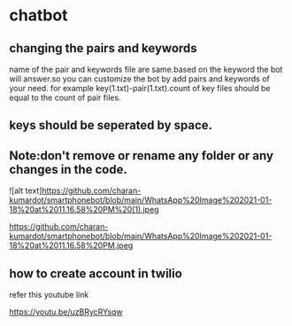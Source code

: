 # chatbot

## changing the pairs and keywords

name of the pair and keywords file are same.based on the keyword the bot will answer.so you can customize the bot by add pairs and keywords of your need.
for example key(1.txt)-pair(1.txt).count of key files should be equal to the count of  pair files.

## keys should be seperated by space.

## Note:don't remove or rename any folder or any changes in the code.

![alt text]https://github.com/charan-kumardot/smartphonebot/blob/main/WhatsApp%20Image%202021-01-18%20at%2011.16.58%20PM%20(1).jpeg

https://github.com/charan-kumardot/smartphonebot/blob/main/WhatsApp%20Image%202021-01-18%20at%2011.16.58%20PM.jpeg

## how to create account in twilio

refer this youtube link

https://youtu.be/uzBRycRYsqw
